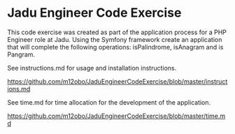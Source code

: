 # Jadu Engineer Code Exercise

This code exercise was created as part of the application process for a PHP Engineer role at Jadu. Using the Symfony framework create an application that will complete the following operations: isPalindrome, isAnagram and is Pangram.

See instructions.md for usage and installation instructions.

https://github.com/m12obo/JaduEngineerCodeExercise/blob/master/instructions.md

See time.md for time allocation for the development of the application.

https://github.com/m12obo/JaduEngineerCodeExercise/blob/master/time.md


